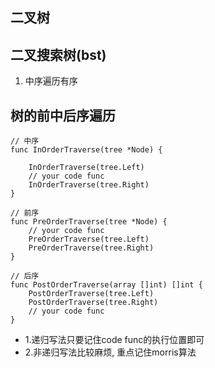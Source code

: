 ## 二叉树

## 二叉搜索树(bst)

1. 中序遍历有序

## 树的前中后序遍历

```
// 中序
func InOrderTraverse(tree *Node) {

    InOrderTraverse(tree.Left)
    // your code func
    InOrderTraverse(tree.Right)
}

// 前序
func PreOrderTraverse(tree *Node) {
    // your code func
    PreOrderTraverse(tree.Left)
    PreOrderTraverse(tree.Right)
}

// 后序
func PostOrderTraverse(array []int) []int {
    PostOrderTraverse(tree.Left)
    PostOrderTraverse(tree.Right)
    // your code func
}
```
* 1.递归写法只要记住code func的执行位置即可
* 2.非递归写法比较麻烦, 重点记住morris算法
